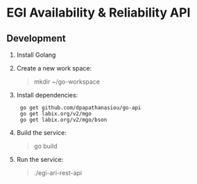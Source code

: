 # EGI Availability & Reliability API

## Development

1. Install Golang
2. Create a new work space:
   > mkdir ~/go-workspace
3. Install dependencies:

        go get github.com/dpapathanasiou/go-api
        go get labix.org/v2/mgo
        go get labix.org/v2/mgo/bson
        
4. Build the service:
   > go build
5. Run the service:
   > ./egi-ari-rest-api
